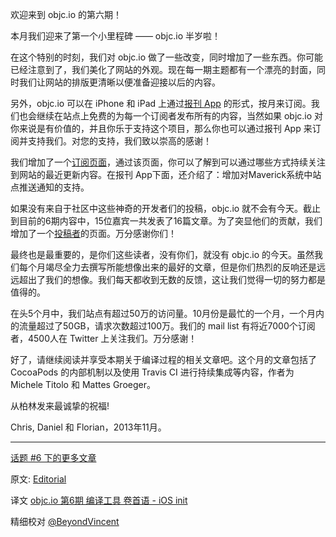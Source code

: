 欢迎来到 objc.io 的第六期！

本月我们迎来了第一个小里程碑 —— objc.io 半岁啦！

在这个特别的时刻，我们对 objc.io 做了一些改变，同时增加了一些东西。你可能已经注意到了，我们美化了网站的外观。现在每一期主题都有一个漂亮的封面，同时我们让网站的排版更清晰以便准备迎接以后的内容。

另外，objc.io 可以在 iPhone 和 iPad 上通过[报刊 App](https://itunes.apple.com/de/app/objc.io/id683718429) 的形式，按月来订阅。我们也会继续在站点上免费的为每一个订阅者发布所有的内容，当然如果 objc.io 对你来说是有价值的，并且你乐于支持这个项目，那么你也可以通过报刊 App 来订阅并支持我们。对您的支持，我们致以崇高的感谢！

我们增加了一个[订阅页面](http://www.objc.io/subscribe.html)，通过该页面，你可以了解到可以通过哪些方式持续关注到网站的最近更新内容。在报刊 App下面，还介绍了：增加对Maverick系统中站点推送通知的支持。

如果没有来自于社区中这些神奇的开发者们的投稿，objc.io 就不会有今天。截止到目前的6期内容中，15位嘉宾一共发表了16篇文章。为了突显他们的贡献，我们增加了一个[投稿者](http://www.objc.io/contributors.html)的页面。万分感谢你们！

最终也是最重要的，是你们这些读者，没有你们，就没有 objc.io 的今天。虽然我们每个月竭尽全力去撰写所能想像出来的最好的文章，但是你们热烈的反响还是远远超出了我们的想像。我们每天都收到无数的反馈，这让我们觉得一切的努力都是值得的。

在头5个月中，我们站点有超过50万的访问量。10月份是最忙的一个月，一个月内的流量超过了50GB，请求次数超过100万。我们的 mail list 有将近7000个订阅者，4500人在 Twitter 上关注我们。万分感谢！

好了，请继续阅读并享受本期关于编译过程的相关文章吧。这个月的文章包括了 CocoaPods 的内部机制以及使用 Travis CI 进行持续集成等内容，作者为 Michele Titolo 和 Mattes Groeger。

从柏林发来最诚挚的祝福!

Chris, Daniel 和 Florian，2013年11月。

---

[话题 #6 下的更多文章](http://objccn.io/issue-6/)

原文: [Editorial](http://www.objc.io/issue-6/editorial.html)

译文 [objc.io 第6期 编译工具 卷首语 - iOS init](http://iosinit.com/?p=943)

精细校对 [@BeyondVincent](http://beyondvincent.com/)
